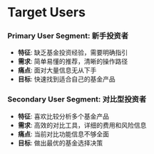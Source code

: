 # Target Users

### Primary User Segment: 新手投资者
- **特征**: 缺乏基金投资经验，需要明确指引
- **需求**: 简单易懂的推荐，清晰的操作路径
- **痛点**: 面对大量信息无从下手
- **目标**: 快速找到适合自己的基金产品

### Secondary User Segment: 对比型投资者
- **特征**: 喜欢比较分析多个基金产品
- **需求**: 高效的对比工具，详细的费用和风险信息
- **痛点**: 当前对比功能信息不够全面
- **目标**: 做出最优的基金选择决策
